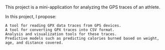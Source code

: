 <!-- trunk-ignore-all(markdownlint/MD041) -->
This project is a mini-application for analyzing the GPS traces of an athlete.

In this project, I propose:

    A tool for reading GPX data traces from GPS devices.
    A tool for converting GPX traces into CSV format.
    Analysis and visualization tools for these traces.
    Predictive models such as predicting calories burned based on weight, age, and distance covered.
